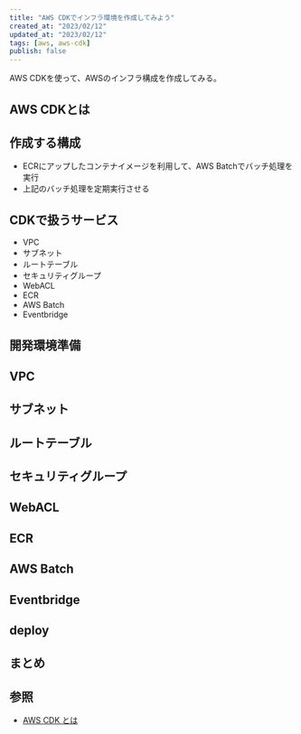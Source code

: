 ```yaml
---
title: "AWS CDKでインフラ環境を作成してみよう"
created_at: "2023/02/12"
updated_at: "2023/02/12"
tags: [aws, aws-cdk]
publish: false
---
```


AWS CDKを使って、AWSのインフラ構成を作成してみる。

## AWS CDKとは

## 作成する構成

- ECRにアップしたコンテナイメージを利用して、AWS Batchでバッチ処理を実行
- 上記のバッチ処理を定期実行させる

## CDKで扱うサービス

- VPC
- サブネット
- ルートテーブル
- セキュリティグループ
- WebACL
- ECR
- AWS Batch
- Eventbridge

## 開発環境準備



## VPC



## サブネット



## ルートテーブル



## セキュリティグループ



## WebACL



## ECR



## AWS Batch



## Eventbridge



## deploy



## まとめ


## 参照

- [AWS CDK とは](https://docs.aws.amazon.com/ja_jp/cdk/v2/guide/home.html)



